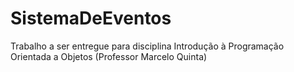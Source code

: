 SistemaDeEventos
================

Trabalho a ser entregue para disciplina Introdução à Programação Orientada a Objetos (Professor Marcelo Quinta)
